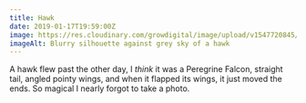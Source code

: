 ```yaml
---
title: Hawk
date: 2019-01-17T19:59:00Z
image: https://res.cloudinary.com/growdigital/image/upload/v1547720845/hawk-F1828E7E.jpg
imageAlt: Blurry silhouette against grey sky of a hawk
---
```


A hawk flew past the other day, I _think_ it was a Peregrine Falcon, straight tail, angled pointy wings, and when it flapped its wings, it just moved the ends. So magical I nearly forgot to take a photo.
